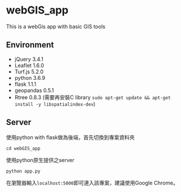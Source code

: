 # webGIS_app
This is a webGis app with basic GIS tools

## Environment
+ jQuery 3.4.1
+ Leaflet 1.6.0
+ Turf.js 5.2.0
+ python 3.6.9
+ flask 1.1.1
+ geopandas 0.5.1
+ Rtree 0.8.3 (需要再安裝C library `sudo apt-get update && apt-get install -y libspatialindex-dev`)

## Server
使用python with flask做為後端，首先切換到專案資料夾
```
cd webGIS_app
```
使用python原生提供之server
```
python app.py
```
在瀏覽器輸入`localhost:5000`即可連入該專案，建議使用Google Chrome。
